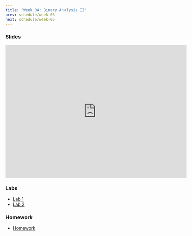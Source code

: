 ```yaml
---
title: "Week 04: Binary Analysis II"
prev: schedule/week-03
next: schedule/week-05
---
```


### Slides

<iframe src="https://slides.com/chasekanipe/todo" width="576" height="420" title="Week 4" scrolling="no" frameborder="0" webkitallowfullscreen mozallowfullscreen allowfullscreen></iframe>

### Labs

- [Lab 1](lab-1/)
- [Lab 2](lab-2/)

### Homework

- [Homework](hw/)
